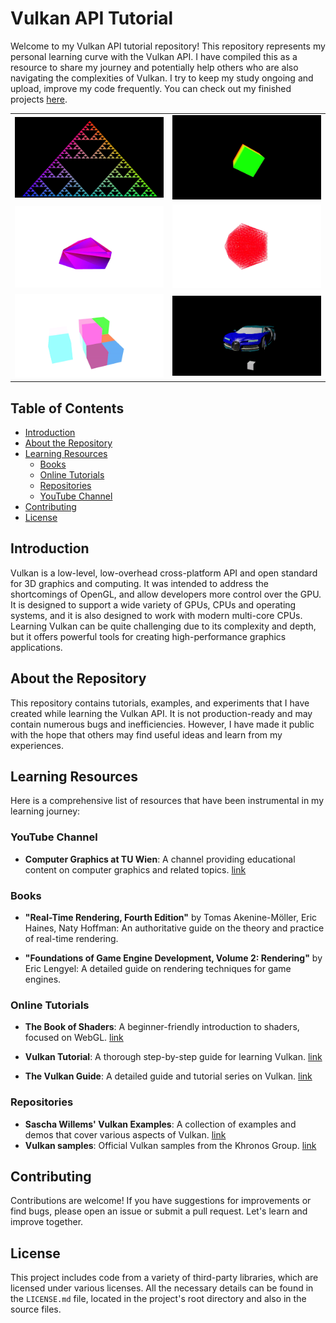 # Vulkan API Tutorial

Welcome to my Vulkan API tutorial repository! This repository represents my personal learning curve with the Vulkan API. I have compiled this as a resource to share my journey and potentially help others who are also navigating the complexities of Vulkan. I try to keep my study ongoing and upload, improve my code frequently. You can check out my finished projects [here](https://github.com/szabo-krisztian/VkTutorial/tree/master/code/finished-projects).

<div style="text-align: center;">
  <table style="margin: 0 auto;">
    <tr>
      <td><img src="https://github.com/szabo-krisztian/VkTutorial/blob/master/images/fractal.png?raw=true" width="300"/></td>
      <td><img src="https://github.com/szabo-krisztian/VkTutorial/blob/master/images/spinning_cube.gif" width="300"/></td>
    </tr>
    <tr>
        <td><img src="https://github.com/szabo-krisztian/VkTutorial/blob/master/images/mesh_shooter.gif" width="300"/></td>
        <td><img src="https://github.com/szabo-krisztian/VkTutorial/blob/master/images/icosahedron.gif" width="300"/></td>
    </tr>
    <tr>
      <td><img src="https://github.com/szabo-krisztian/VkTutorial/blob/master/images/cube_builder.gif" width="300"/></td>
      <td><img src="https://github.com/szabo-krisztian/VkTutorial/blob/master/images/bugatti.gif" width="300"/></td>
    </tr>
  </table>
</div>

## Table of Contents
- [Introduction](#introduction)
- [About the Repository](#about-the-repository)
- [Learning Resources](#learning-resources)
  - [Books](#books)
  - [Online Tutorials](#online-tutorials)
  - [Repositories](#repositories)
  - [YouTube Channel](#youtube-channel)
- [Contributing](#contributing)
- [License](#license)

## Introduction

Vulkan is a low-level, low-overhead cross-platform API and open standard for 3D graphics and computing. It was intended to address the shortcomings of OpenGL, and allow developers more control over the GPU. It is designed to support a wide variety of GPUs, CPUs and operating systems, and it is also designed to work with modern multi-core CPUs. Learning Vulkan can be quite challenging due to its complexity and depth, but it offers powerful tools for creating high-performance graphics applications. 

## About the Repository

This repository contains tutorials, examples, and experiments that I have created while learning the Vulkan API. It is not production-ready and may contain numerous bugs and inefficiencies. However, I have made it public with the hope that others may find useful ideas and learn from my experiences.

## Learning Resources

Here is a comprehensive list of resources that have been instrumental in my learning journey:

### YouTube Channel
- **Computer Graphics at TU Wien**: A channel providing educational content on computer graphics and related topics. [link](https://www.youtube.com/@cgtuwien)

### Books
- **"Real-Time Rendering, Fourth Edition"** by Tomas Akenine-Möller, Eric Haines, Naty Hoffman: An authoritative guide on the theory and practice of real-time rendering.

- **"Foundations of Game Engine Development, Volume 2: Rendering"** by Eric Lengyel: A detailed guide on rendering techniques for game engines.

### Online Tutorials
- **The Book of Shaders**: A beginner-friendly introduction to shaders, focused on WebGL. [link](https://thebookofshaders.com/)

- **Vulkan Tutorial**: A thorough step-by-step guide for learning Vulkan. [link](https://vulkan-tutorial.com/)

- **The Vulkan Guide**: A detailed guide and tutorial series on Vulkan. [link](https://vkguide.dev/)

### Repositories
- **Sascha Willems' Vulkan Examples**: A collection of examples and demos that cover various aspects of Vulkan. [link](https://github.com/SaschaWillems/Vulkan)
- **Vulkan samples**: Official Vulkan samples from the Khronos Group. [link](https://github.com/KhronosGroup/Vulkan-Samples)

## Contributing

Contributions are welcome! If you have suggestions for improvements or find bugs, please open an issue or submit a pull request. Let's learn and improve together.

## License

This project includes code from a variety of third-party libraries, which are licensed under various licenses. All the necessary details can be found in the `LICENSE.md` file, located in the project's root directory and also in the source files.
